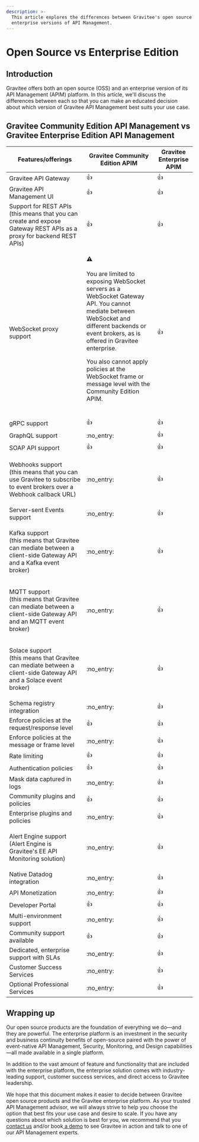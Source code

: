 ```yaml
---
description: >-
  This article explores the differences between Gravitee's open source and
  enterprise versions of API Management.
---
```


# Open Source vs Enterprise Edition

## Introduction

Gravitee offers both an open source (OSS) and an enterprise version of its API Management (APIM) platform. In this article, we'll discuss the differences between each so that you can make an educated decision about which version of Gravitee API Management best suits your use case.

## Gravitee Community Edition API Management vs Gravitee Enterprise Edition API Management

| Features/offerings                                                                                                           | Gravitee Community Edition APIM                                                                                                                                                                                                                                                                                                                                                                              | Gravitee Enterprise APIM |
| ---------------------------------------------------------------------------------------------------------------------------- | ---------------------------------------------------------------------------------------------------------------------------------------------------------------------------------------------------------------------------------------------------------------------------------------------------------------------------------------------------------------------------------------------- | ------------------------ |
| Gravitee API Gateway                                                                                                         | :thumbsup:                                                                                                                                                                                                                                                                                                                                                                                     | :thumbsup:               |
| Gravitee API Management UI                                                                                                   | :thumbsup:                                                                                                                                                                                                                                                                                                                                                                                     | :thumbsup:               |
| Support for REST APIs (this means that you can create and expose Gateway REST APIs as a proxy for backend REST APIs)         | :thumbsup:                                                                                                                                                                                                                                                                                                                                                                                     | :thumbsup:               |
| WebSocket proxy support                                                                                                      | <p><span data-gb-custom-inline data-tag="emoji" data-code="26a0">⚠</span><br><br>You are limited to exposing WebSocket servers as a WebSocket Gateway API. You cannot mediate between WebSocket and different backends or event brokers, as is offered in Gravitee enterprise. </p><p></p><p>You also cannot apply policies at the WebSocket frame or message level with the Community Edition APIM.<br><br></p> | :thumbsup:               |
| gRPC support                                                                                                                 | :thumbsup:                                                                                                                                                                                                                                                                                                                                                                                     | :thumbsup:               |
| GraphQL support                                                                                                              | :no\_entry:                                                                                                                                                                                                                                                                                                                                                                                    | :thumbsup:               |
| SOAP API support                                                                                                             | :thumbsup:                                                                                                                                                                                                                                                                                                                                                                                     | :thumbsup:               |
| <p>Webhooks support <br>(this means that you can use Gravitee to subscribe to event brokers over a Webhook callback URL)</p> | :no\_entry:                                                                                                                                                                                                                                                                                                                                                                                    | :thumbsup:               |
| Server-sent Events support                                                                                                   | :no\_entry:                                                                                                                                                                                                                                                                                                                                                                                    | :thumbsup:               |
| <p>Kafka support<br>(this means that Gravitee can mediate between a client-side Gateway API and a Kafka event broker)</p>    | :no\_entry:                                                                                                                                                                                                                                                                                                                                                                                    | :thumbsup:               |
| <p>MQTT support<br>(this means that Gravitee can mediate between a client-side Gateway API and an MQTT event broker)</p>     | :no\_entry:                                                                                                                                                                                                                                                                                                                                                                                    | :thumbsup:               |
| <p>Solace support<br>(this means that Gravitee can mediate between a client-side Gateway API and a Solace event broker)</p>  | :no\_entry:                                                                                                                                                                                                                                                                                                                                                                                    | :thumbsup:               |
| Schema registry integration                                                                                                  | :no\_entry:                                                                                                                                                                                                                                                                                                                                                                                    | :thumbsup:               |
| Enforce policies at the request/response level                                                                               | :thumbsup:                                                                                                                                                                                                                                                                                                                                                                                     | :thumbsup:               |
| Enforce policies at the message or frame level                                                                               | :no\_entry:                                                                                                                                                                                                                                                                                                                                                                                    | :thumbsup:               |
| Rate limiting                                                                                                                | :thumbsup:                                                                                                                                                                                                                                                                                                                                                                                     | :thumbsup:               |
| Authentication policies                                                                                                      | :thumbsup:                                                                                                                                                                                                                                                                                                                                                                                     | :thumbsup:               |
| Mask data captured in logs                                                                                                   | :no\_entry:                                                                                                                                                                                                                                                                                                                                                                                    | :thumbsup:               |
| Community plugins and policies                                                                                               | :thumbsup:                                                                                                                                                                                                                                                                                                                                                                                     | :thumbsup:               |
| Enterprise plugins and policies                                                                                              | :no\_entry:                                                                                                                                                                                                                                                                                                                                                                                    | :thumbsup:               |
| <p>Alert Engine support <br>(Alert Engine is Gravitee's EE API Monitoring solution)</p>                                      | :no\_entry:                                                                                                                                                                                                                                                                                                                                                                                    | :thumbsup:               |
| Native Datadog integration                                                                                                   | :no\_entry:                                                                                                                                                                                                                                                                                                                                                                                    | :thumbsup:               |
| API Monetization                                                                                                             | :no\_entry:                                                                                                                                                                                                                                                                                                                                                                                    | :thumbsup:               |
| Developer Portal                                                                                                             | :thumbsup:                                                                                                                                                                                                                                                                                                                                                                                     | :thumbsup:               |
| Multi-environment support                                                                                                    | :no\_entry:                                                                                                                                                                                                                                                                                                                                                                                    | :thumbsup:               |
| Community support available                                                                                                  | :thumbsup:                                                                                                                                                                                                                                                                                                                                                                                     | :thumbsup:               |
| Dedicated, enterprise support with SLAs                                                                                      | :no\_entry:                                                                                                                                                                                                                                                                                                                                                                                    | :thumbsup:               |
| Customer Success Services                                                                                                    | :no\_entry:                                                                                                                                                                                                                                                                                                                                                                                    | :thumbsup:               |
| Optional Professional Services                                                                                               | :no\_entry:                                                                                                                                                                                                                                                                                                                                                                                    | :thumbsup:               |

## Wrapping up

Our open source products are the foundation of everything we do—and they are powerful. The enterprise platform is an investment in the security and business continuity benefits of open-source paired with the power of event-native API Management, Security, Monitoring, and Design capabilities—all made available in a single platform.&#x20;

In addition to the vast amount of feature and functionality that are included with the enterprise platform, the enterprise solution comes with industry-leading support, customer success services, and direct access to Gravitee leadership.&#x20;

We hope that this document makes it easier to decide between Gravitee open source products and the Gravitee enterprise platform. As your trusted API Management advisor, we will always strive to help you choose the option that best fits your use case and desire to scale. If you have any questions about which solution is best for you, we recommend that you [contact us](https://www.gravitee.io/contact-us) and/or book[ a demo](https://www.gravitee.io/demo) to see Gravitee in action and talk to one of our API Management experts.
